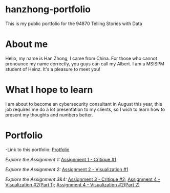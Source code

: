 # hanzhong-portfolio
This is my public portfolio for the 94870 Telling Stories with Data

# About me
Hello, my name is Han Zhong, I came from China. For those who cannot pronounce my name correctly, you guys can call my Albert. I am a MSISPM student of Heinz. It's a pleasure to meet you!

# What I hope to learn
I am about to become an cybersecurity consultant in August this year, this job requires me do a lot presentation to my clients, so I wish to learn how to present my thoughts and numbers better.

# Portfolio
-Link to this portfolio: [Protfolio](https://albertzhong-95.github.io/hanzhong-portfolio/)  
  
*Explore the Assignment 1:* [Assignment 1 - Critique #1](https://github.com/albertzhong-95/hanzhong-portfolio/blob/master/Han%20Zhong%20-%20Critique%20%231_%20Economist%20bar%20chart%20(The%20Good%20Charts%20Matrix).xlsx)
  
*Explore the Assignment 2:* [Assignment 2 - Visualization #1](https://albertzhong-95.github.io/Telling-Story-with-Data/)  
  
*Explore the Assignment 3&4:* [Assignment 3 - Critique #2;](https://github.com/albertzhong-95/hanzhong-portfolio/blob/master/Han%20Zhong%20-%20Critique%20%232_%20Data%20Visualization%20Effectiveness%20Profile.pdf) [Assignment 4 - Visualization #2(Part 1);](https://github.com/albertzhong-95/hanzhong-portfolio/blob/master/Han%20Zhong%20-%20Visualization%20%232_%20Adult%20Education%20Level.pdf) [Assignment 4 - Visualization #2(Part 2)](https://github.com/albertzhong-95/hanzhong-portfolio/blob/master/Han%20Zhong%20-%20Visualization%20%232%20Second%20Part.docx)

